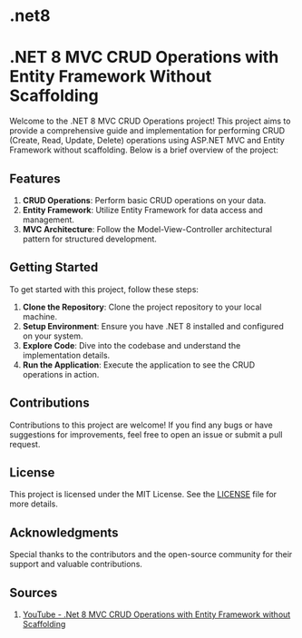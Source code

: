 # .net8
# .NET 8 MVC CRUD Operations with Entity Framework Without Scaffolding

Welcome to the .NET 8 MVC CRUD Operations project! This project aims to provide a comprehensive guide and implementation for performing CRUD (Create, Read, Update, Delete) operations using ASP.NET MVC and Entity Framework without scaffolding. Below is a brief overview of the project:

## Features
1. **CRUD Operations**: Perform basic CRUD operations on your data.
2. **Entity Framework**: Utilize Entity Framework for data access and management.
3. **MVC Architecture**: Follow the Model-View-Controller architectural pattern for structured development.

## Getting Started
To get started with this project, follow these steps:
1. **Clone the Repository**: Clone the project repository to your local machine.
2. **Setup Environment**: Ensure you have .NET 8 installed and configured on your system.
3. **Explore Code**: Dive into the codebase and understand the implementation details.
4. **Run the Application**: Execute the application to see the CRUD operations in action.

## Contributions
Contributions to this project are welcome! If you find any bugs or have suggestions for improvements, feel free to open an issue or submit a pull request.

## License
This project is licensed under the MIT License. See the [LICENSE](LICENSE) file for more details.

## Acknowledgments
Special thanks to the contributors and the open-source community for their support and valuable contributions.

## Sources
1. [YouTube - .Net 8 MVC CRUD Operations with Entity Framework without Scaffolding]([https://www.youtube.com/watch?v=Bb1OOVt1Tfs](https://www.youtube.com/watch?v=dJKvfd2_UQc))
